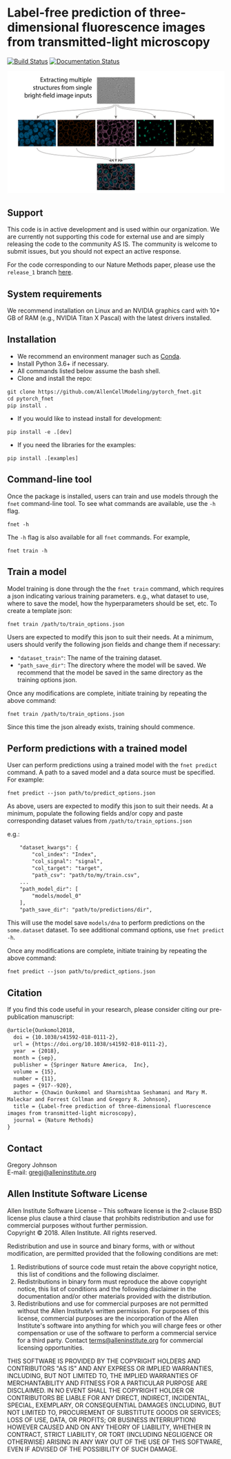 # Label-free prediction of three-dimensional fluorescence images from transmitted-light microscopy

[![Build Status](https://travis-ci.org/AllenCellModeling/pytorch_fnet.svg?branch=master)](https://travis-ci.org/AllenCellModeling/pytorch_fnet)
[![Documentation Status](https://readthedocs.org/projects/pytorch-fnet/badge/?version=latest)](https://pytorch-fnet.readthedocs.io/en/latest/?badge=latest)

![Combined outputs](doc/source/_static/PredictingStructures-1.jpg?raw=true "Combined outputs")

## Support

This code is in active development and is used within our organization. We are currently not supporting this code for external use and are simply releasing the code to the community AS IS. The community is welcome to submit issues, but you should not expect an active response.

For the code corresponding to our Nature Methods paper, please use the `release_1` branch [here](https://github.com/AllenCellModeling/pytorch_fnet/tree/release_1).

## System requirements

We recommend installation on Linux and an NVIDIA graphics card with 10+ GB of RAM (e.g., NVIDIA Titan X Pascal) with the latest drivers installed.

## Installation

- We recommend an environment manager such as [Conda](https://docs.conda.io/en/latest/miniconda.html).
- Install Python 3.6+ if necessary.
- All commands listed below assume the bash shell.
- Clone and install the repo:

```shell
git clone https://github.com/AllenCellModeling/pytorch_fnet.git
cd pytorch_fnet
pip install .
```

- If you would like to instead install for development:

```shell
pip install -e .[dev]
```

- If you need the libraries for the examples:

```shell
pip install .[examples]
```

## Command-line tool

Once the package is installed, users can train and use models through the `fnet` command-line tool. To see what commands are available, use the `-h` flag.

```shell
fnet -h
```

The `-h` flag is also available for all `fnet` commands. For example,

```shell
fnet train -h
```

## Train a model

Model training is done through the the `fnet train` command, which requires a json indicating various training parameters. e.g., what dataset to use, where to save the model, how the hyperparameters should be set, etc. To create a template json:

```shell
fnet train /path/to/train_options.json
```

Users are expected to modify this json to suit their needs. At a minimum, users should verify the following json fields and change them if necessary:

- `"dataset_train"`: The name of the training dataset.
- `"path_save_dir"`: The directory where the model will be saved. We recommend that the model be saved in the same directory as the training options json.

Once any modifications are complete, initiate training by repeating the above command:

```shell
fnet train /path/to/train_options.json
```

Since this time the json already exists, training should commence.

## Perform predictions with a trained model

User can perform predictions using a trained model with the `fnet predict` command. A path to a saved model and a data source must be specified. For example:

```shell
fnet predict --json path/to/predict_options.json
```

As above, users are expected to modify this json to suit their needs. At a minimum, populate the following fields and/or copy and paste corresponding dataset values from `/path/to/train_options.json`

e.g.:
```shell
    "dataset_kwargs": {
        "col_index": "Index",
        "col_signal": "signal",
        "col_target": "target",
        "path_csv": "path/to/my/train.csv",
    ...
    "path_model_dir": [
        "models/model_0"
    ],
    "path_save_dir": "path/to/predictions/dir",
```

This will use the model save `models/dna` to perform predictions on the `some.dataset` dataset. To see additional command options, use `fnet predict -h`.

Once any modifications are complete, initiate training by repeating the above command:

```shell
fnet predict --json path/to/predict_options.json
```

## Citation

If you find this code useful in your research, please consider citing our pre-publication manuscript:

```
@article{Ounkomol2018,
  doi = {10.1038/s41592-018-0111-2},
  url = {https://doi.org/10.1038/s41592-018-0111-2},
  year  = {2018},
  month = {sep},
  publisher = {Springer Nature America,  Inc},
  volume = {15},
  number = {11},
  pages = {917--920},
  author = {Chawin Ounkomol and Sharmishtaa Seshamani and Mary M. Maleckar and Forrest Collman and Gregory R. Johnson},
  title = {Label-free prediction of three-dimensional fluorescence images from transmitted-light microscopy},
  journal = {Nature Methods}
}
```

## Contact

Gregory Johnson  
E-mail: <gregj@alleninstitute.org>

## Allen Institute Software License

Allen Institute Software License – This software license is the 2-clause BSD license plus clause a third clause that prohibits redistribution and use for commercial purposes without further permission.   
Copyright © 2018. Allen Institute.  All rights reserved.

Redistribution and use in source and binary forms, with or without modification, are permitted provided that the following conditions are met:
1. Redistributions of source code must retain the above copyright notice, this list of conditions and the following disclaimer.  
2. Redistributions in binary form must reproduce the above copyright notice, this list of conditions and the following disclaimer in the documentation and/or other materials provided with the distribution.  
3. Redistributions and use for commercial purposes are not permitted without the Allen Institute’s written permission. For purposes of this license, commercial purposes are the incorporation of the Allen Institute's software into anything for which you will charge fees or other compensation or use of the software to perform a commercial service for a third party. Contact terms@alleninstitute.org for commercial licensing opportunities.  

THIS SOFTWARE IS PROVIDED BY THE COPYRIGHT HOLDERS AND CONTRIBUTORS "AS IS" AND ANY EXPRESS OR IMPLIED WARRANTIES, INCLUDING, BUT NOT LIMITED TO, THE IMPLIED WARRANTIES OF MERCHANTABILITY AND FITNESS FOR A PARTICULAR PURPOSE ARE DISCLAIMED. IN NO EVENT SHALL THE COPYRIGHT HOLDER OR CONTRIBUTORS BE LIABLE FOR ANY DIRECT, INDIRECT, INCIDENTAL, SPECIAL, EXEMPLARY, OR CONSEQUENTIAL DAMAGES (INCLUDING, BUT NOT LIMITED TO, PROCUREMENT OF SUBSTITUTE GOODS OR SERVICES; LOSS OF USE, DATA, OR PROFITS; OR BUSINESS INTERRUPTION) HOWEVER CAUSED AND ON ANY THEORY OF LIABILITY, WHETHER IN CONTRACT, STRICT LIABILITY, OR TORT (INCLUDING NEGLIGENCE OR OTHERWISE) ARISING IN ANY WAY OUT OF THE USE OF THIS SOFTWARE, EVEN IF ADVISED OF THE POSSIBILITY OF SUCH DAMAGE.
